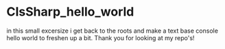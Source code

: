 # CIsSharp_hello_world
in this small excersize i get back to the roots and make a text base console hello world to freshen up a bit. Thank you for looking at my repo's!
